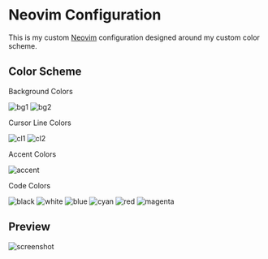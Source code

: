 # Neovim Configuration

This is my custom [Neovim] configuration designed around my custom color scheme.

## Color Scheme

Background Colors

![bg1](https://placehold.co/100x50/0f0808/ffffff?text=0f0808)
![bg2](https://placehold.co/100x50/262118/ffffff?text=262118)

Cursor Line Colors

![cl1](https://placehold.co/100x50/302f28/ffffff?text=302f28)
![cl2](https://placehold.co/100x50/4d4716/ffffff?text=4d4716)

Accent Colors

![accent](https://placehold.co/100x50/646861/ffffff?text=646861)

Code Colors

![black](https://placehold.co/100x50/52595f/ffffff?text=52595f)
![white](https://placehold.co/100x50/afafaf/ffffff?text=afafaf)
![blue](https://placehold.co/100x50/3b80a8/ffffff?text=3b80a8)
![cyan](https://placehold.co/100x50/648d96/ffffff?text=648d96)
![red](https://placehold.co/100x50/969564/ffffff?text=969564)
![magenta](https://placehold.co/100x50/967f64/ffffff?text=967f64)

## Preview

![screenshot](https://github.com/user-attachments/assets/20debc45-d26a-46e0-a4c9-b034676fc3d8)

[neovim]: https://github.com/neovim/neovim
